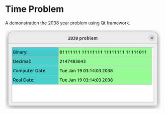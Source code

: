 Time Problem
============

A demonstration the 2038 year problem using Qt framework.

![Qt Time Problem](screen.png)
